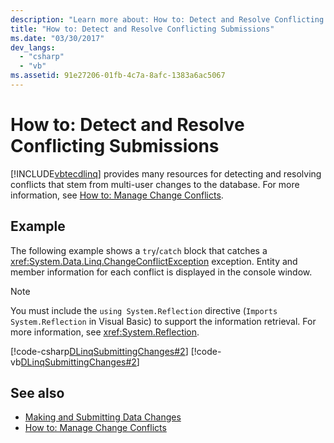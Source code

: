 ```yaml
---
description: "Learn more about: How to: Detect and Resolve Conflicting Submissions"
title: "How to: Detect and Resolve Conflicting Submissions"
ms.date: "03/30/2017"
dev_langs: 
  - "csharp"
  - "vb"
ms.assetid: 91e27206-01fb-4c7a-8afc-1383a6ac5067
---
```

# How to: Detect and Resolve Conflicting Submissions

[!INCLUDE[vbtecdlinq](../../../../../../includes/vbtecdlinq-md.md)] provides many resources for detecting and resolving conflicts that stem from multi-user changes to the database. For more information, see [How to: Manage Change Conflicts](how-to-manage-change-conflicts.md).  
  
## Example  

 The following example shows a `try`/`catch` block that catches a <xref:System.Data.Linq.ChangeConflictException> exception. Entity and member information for each conflict is displayed in the console window.  
  
> [!NOTE]
> You must include the `using System.Reflection` directive (`Imports System.Reflection` in Visual Basic) to support the information retrieval. For more information, see <xref:System.Reflection>.  
  
 [!code-csharp[DLinqSubmittingChanges#2](../../../../../../samples/snippets/csharp/VS_Snippets_Data/DLinqSubmittingChanges/cs/Program.cs#2)]
 [!code-vb[DLinqSubmittingChanges#2](../../../../../../samples/snippets/visualbasic/VS_Snippets_Data/DLinqSubmittingChanges/vb/Module1.vb#2)]  
  
## See also

- [Making and Submitting Data Changes](making-and-submitting-data-changes.md)
- [How to: Manage Change Conflicts](how-to-manage-change-conflicts.md)
